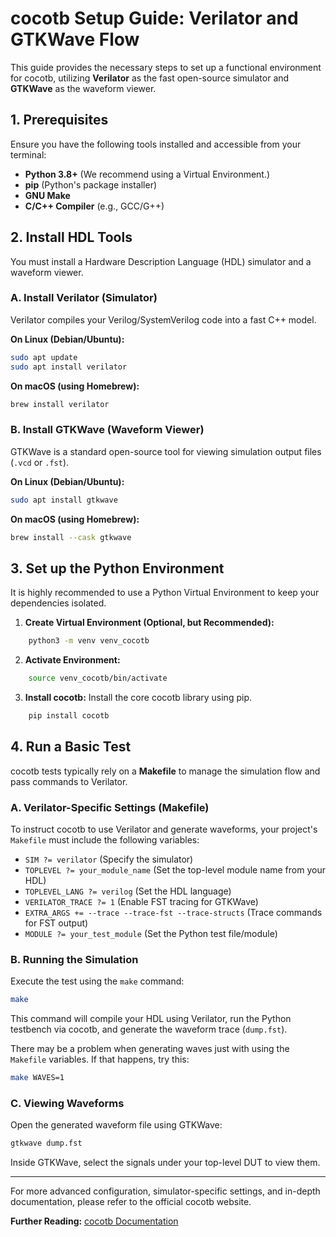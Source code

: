 # cocotb Setup Guide: Verilator and GTKWave Flow

This guide provides the necessary steps to set up a functional environment for cocotb, utilizing **Verilator** as the fast open-source simulator and **GTKWave** as the waveform viewer.

## 1. Prerequisites

Ensure you have the following tools installed and accessible from your terminal:

* **Python 3.8+** (We recommend using a Virtual Environment.)
* **pip** (Python's package installer)
* **GNU Make**
* **C/C++ Compiler** (e.g., GCC/G++)

## 2. Install HDL Tools

You must install a Hardware Description Language (HDL) simulator and a waveform viewer.

### A. Install Verilator (Simulator)

Verilator compiles your Verilog/SystemVerilog code into a fast C++ model.

**On Linux (Debian/Ubuntu):**
```bash
sudo apt update
sudo apt install verilator
```

**On macOS (using Homebrew):**
```bash
brew install verilator
```

### B. Install GTKWave (Waveform Viewer)

GTKWave is a standard open-source tool for viewing simulation output files (`.vcd` or `.fst`).

**On Linux (Debian/Ubuntu):**
```bash
sudo apt install gtkwave
```

**On macOS (using Homebrew):**
```bash
brew install --cask gtkwave
```

## 3. Set up the Python Environment

It is highly recommended to use a Python Virtual Environment to keep your dependencies isolated.

1.  **Create Virtual Environment (Optional, but Recommended):**
```bash
    python3 -m venv venv_cocotb
```

2.  **Activate Environment:**
```bash
    source venv_cocotb/bin/activate
```

3.  **Install cocotb:**
    Install the core cocotb library using pip.
```bash
    pip install cocotb
```

## 4. Run a Basic Test

cocotb tests typically rely on a **Makefile** to manage the simulation flow and pass commands to Verilator.

### A. Verilator-Specific Settings (Makefile)

To instruct cocotb to use Verilator and generate waveforms, your project's `Makefile` must include the following variables:

* `SIM ?= verilator` (Specify the simulator)
* `TOPLEVEL ?= your_module_name` (Set the top-level module name from your HDL)
* `TOPLEVEL_LANG ?= verilog` (Set the HDL language)
* `VERILATOR_TRACE ?= 1` (Enable FST tracing for GTKWave)
* `EXTRA_ARGS += --trace --trace-fst --trace-structs` (Trace commands for FST output)
* `MODULE ?= your_test_module` (Set the Python test file/module)

### B. Running the Simulation

Execute the test using the `make` command:
```bash
make
```

This command will compile your HDL using Verilator, run the Python testbench via cocotb, and generate the waveform trace (`dump.fst`).

There may be a problem when generating waves just with using the `Makefile` variables. If that happens, try this:
```bash
make WAVES=1
```

### C. Viewing Waveforms

Open the generated waveform file using GTKWave:
```bash
gtkwave dump.fst
```

Inside GTKWave, select the signals under your top-level DUT to view them.

---

For more advanced configuration, simulator-specific settings, and in-depth documentation, please refer to the official cocotb website.

**Further Reading:**
[cocotb Documentation](https://docs.cocotb.org/en/latest/index.html)